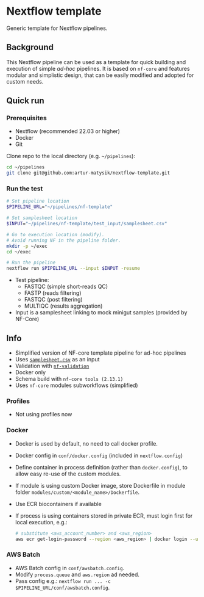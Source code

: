 # Nextflow template

Generic template for Nextflow pipelines.

## Background

This Nextflow pipeline can be used as a template for quick building and execution of simple *ad-hoc* pipelines. It is based on `nf-core` and features modular and simplistic design, that can be easily modified and adopted for custom needs. 


## Quick run

### Prerequisites 

- Nextflow (recommended 22.03 or higher)
- Docker
- Git

Clone repo to the local directory (e.g. `~/pipelines`): 

```bash
cd ~/pipelines
git clone git@github.com:artur-matysik/nextflow-template.git
```

### Run the test

```bash
# Set pipeline location
$PIPELINE_URL="~/pipelines/nf-template"

# Set samplesheet location
$INPUT="~/pipelines/nf-template/test_input/samplesheet.csv"

# Go to execution location (modify). 
# Avoid running NF in the pipeline folder.
mkdir -p ~/exec
cd ~/exec

# Run the pipeline
nextflow run $PIPELINE_URL --input $INPUT -resume
```

- Test pipeline:
    - FASTQC (simple short-reads QC)
    - FASTP (reads filtering)
    - FASTQC (post filtering)
    - MULTIQC (results aggregation)
- Input is a samplesheet linking to mock minigut samples (provided by NF-Core)


## Info

- Simplified version of NF-core template pipeline for ad-hoc pipelines
- Uses [`samplesheet.csv`](test_input/samplesheet.csv) as an input
- Validation with [`nf-validation`](https://github.com/nextflow-io/nf-validation)
- Docker only
- Schema build with `nf-core tools (2.13.1)`
- Uses `nf-core` modules subworkflows (simplified)

### Profiles

- Not using profiles now


### Docker

- Docker is used by default, no need to call docker profile. 
- Docker config in `conf/docker.config` (included in `nextflow.config`)
- Define container in process definition (rather than `docker.config`), to allow easy re-use of the custom modules.
- If module is using custom Docker image, store Dockerfile in module folder `modules/custom/<module_name>/Dockerfile`.
- Use ECR biocontainers if available
- If process is using containers stored in private ECR, must login first for local execution, e.g.:

    ```bash
    # substitute <aws_account_number> and <aws_region>
    aws ecr get-login-password --region <aws_region> | docker login --username AWS --password-stdin <aws_account_number>.dkr.ecr.<aws_region>.amazonaws.com
    ```

### AWS Batch

- AWS Batch config in `conf/awsbatch.config`.
- Modify `process.queue` and `aws.region` ad needed. 
- Pass config e.g.: `nextflow run ... -c $PIPELINE_URL/conf/awsbatch.config`.

